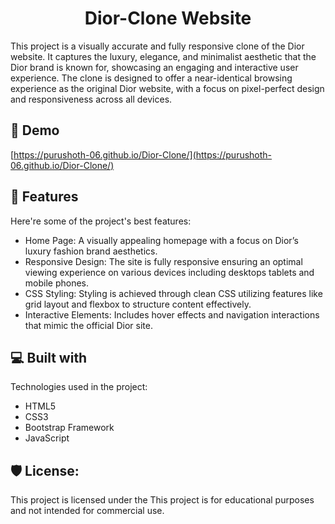 <h1 align="center" id="title">Dior-Clone Website</h1>

<p id="description">This project is a visually accurate and fully responsive clone of the Dior website. It captures the luxury, elegance, and minimalist aesthetic that the Dior brand is known for, showcasing an engaging and interactive user experience. The clone is designed to offer a near-identical browsing experience as the original Dior website, with a focus on pixel-perfect design and responsiveness across all devices.</p>

<h2>🚀 Demo</h2>

[https://purushoth-06.github.io/Dior-Clone/](https://purushoth-06.github.io/Dior-Clone/)

  
  
<h2>🧐 Features</h2>

Here're some of the project's best features:

*   Home Page: A visually appealing homepage with a focus on Dior’s luxury fashion brand aesthetics.
*   Responsive Design: The site is fully responsive ensuring an optimal viewing experience on various devices including desktops tablets and mobile phones.
*   CSS Styling: Styling is achieved through clean CSS utilizing features like grid layout and flexbox to structure content effectively.
*   Interactive Elements: Includes hover effects and navigation interactions that mimic the official Dior site.

  
  
<h2>💻 Built with</h2>

Technologies used in the project:

*   HTML5
*   CSS3
*   Bootstrap Framework
*   JavaScript

<h2>🛡️ License:</h2>

This project is licensed under the This project is for educational purposes and not intended for commercial use.
